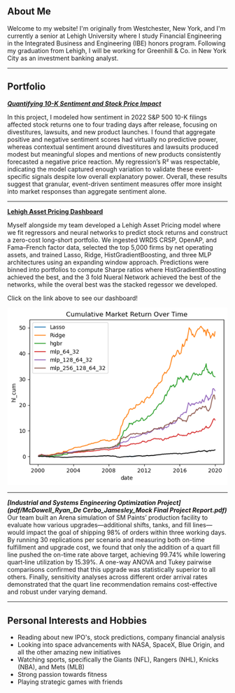 ## About Me

Welcome to my website! I'm originally from Westchester, New York, and I'm currently a senior at Lehigh University where I study Financial Engineering in the Integrated Business and Engineering (IBE) honors program. Following my graduation from Lehigh, I will be working for Greenhill & Co. in New York City as an investment banking analyst. 

---

## Portfolio

_**[Quantifying 10-K Sentiment and Stock Price Impact](midterm_summary)**_

In this project, I modeled how sentiment in 2022 S&P 500 10-K filings affected stock returns one to four trading days after release, focusing on divestitures, lawsuits, and new product launches. I found that aggregate positive and negative sentiment scores had virtually no predictive power, whereas contextual sentiment around divestitures and lawsuits produced modest but meaningful slopes and mentions of new products consistently forecasted a negative price reaction. My regression’s R² was respectable, indicating the model captured enough variation to validate these event-specific signals despite low overall explanatory power. Overall, these results suggest that granular, event-driven sentiment measures offer more insight into market responses than aggregate sentiment alone.

---

<a href="https://lehigh-asset-pricing.streamlit.app/" target="_blank">
  <b>Lehigh Asset Pricing Dashboard</b>
</a>

Myself alongside my team developed a Lehigh Asset Pricing model where we fit regressors and neural networks to predict stock returns and construct a zero-cost long-short portfolio. We ingested WRDS CRSP, OpenAP, and Fama–French factor data, selected the top 5,000 firms by net operating assets, and trained Lasso, Ridge, HistGradientBoosting, and three MLP architectures using an expanding window approach. Predictions were binned into portfolios to compute Sharpe ratios where HistGradientBoosting achieved the best, and the 3 fold Nueral Network achieved the best of the networks, while the overal best was the stacked regessor we developed.

Click on the link above to see our dashboard!


<img src="images/Market.png?raw=true"/>

---

_**[Industrial and Systems Engineering Optimization Project](pdf/McDowell_Ryan_De Cerbo_Jamesley_Mock Final Project Report.pdf)**_
Our team built an Arena simulation of SM Paints’ production facility to evaluate how various upgrades—additional shifts, tanks, and fill lines—would impact the goal of shipping 98% of orders within three working days. By running 30 replications per scenario and measuring both on-time fulfillment and upgrade cost, we found that only the addition of a quart fill line pushed the on-time rate above target, achieving 99.74% while lowering quart‐line utilization by 15.39%. A one-way ANOVA and Tukey pairwise comparisons confirmed that this upgrade was statistically superior to all others. Finally, sensitivity analyses across different order arrival rates demonstrated that the quart line recommendation remains cost-effective and robust under varying demand.

---
## Personal Interests and Hobbies
 - Reading about new IPO's, stock predictions, company financial analysis
 - Looking into space advancements with NASA, SpaceX, Blue Origin, and all the other amazing new initiatives
 - Watching sports, specifically the Giants (NFL), Rangers (NHL), Knicks (NBA), and Mets (MLB)
 - Strong passion towards fitness
 - Playing strategic games with friends

<!-- Remove above link if you don't want to attibute -->
